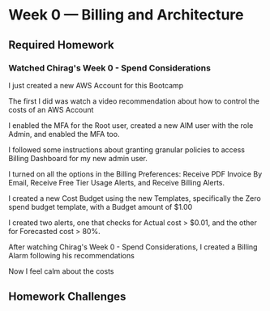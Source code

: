 # Week 0 — Billing and Architecture

## Required Homework

### Watched Chirag's Week 0 - Spend Considerations

I just created a new AWS Account for this Bootcamp

The first I did was watch a video recommendation about how to control the costs of an AWS Account

I enabled the MFA for the Root user, created a new AIM user with the role Admin, and enabled the MFA too.

I followed some instructions about granting granular policies to access Billing Dashboard for my new admin user.

I turned on all the options in the Billing Preferences: Receive PDF Invoice By Email, Receive Free Tier Usage Alerts, and Receive Billing Alerts.

I created a new Cost Budget using the new Templates, specifically the Zero spend budget template, with a Budget amount of $1.00

I created two alerts, one that checks for Actual cost > $0.01, and the other for Forecasted cost > 80%.

After watching Chirag's Week 0 - Spend Considerations, I  created a Billing Alarm following his recommendations

Now I feel calm about the costs



## Homework Challenges


